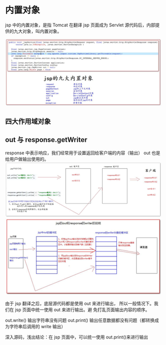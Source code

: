 # 内置对象

jsp 中的内置对象，是指 Tomcat 在翻译 jsp 页面成为 Servlet 源代码后，内部提供的九大对象，叫内置对象。

![](_v_images/20200831030411323_18606.png)

## 四大作用域对象

## out 与 response.getWriter

response 中表示响应，我们经常用于设置返回给客户端的内容（输出） 
out 也是给用户做输出使用的。
![](_v_images/20200831030457330_3021.png)
![](_v_images/20200831031022727_16821.png)

由于 jsp 翻译之后，底层源代码都是使用 out 来进行输出，
所以一般情况下。我们在 jsp 页面中统一使用 out 来进行输出。避 免打乱页面输出内容的顺序。

out.write() 输出字符串没有问题
out.print() 输出任意数据都没有问题（都转换成为字符串后调用的 write 输出）

深入源码，浅出结论：在 jsp 页面中，可以统一使用 out.print()来进行输出
